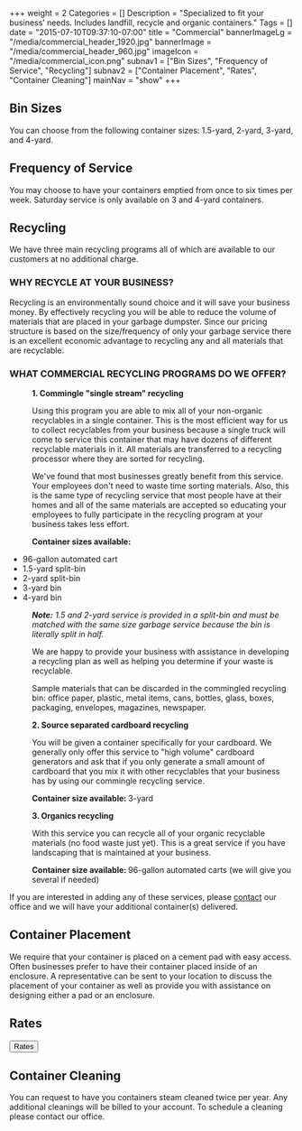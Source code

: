 +++
weight = 2
Categories = []
Description = "Specialized to fit your business’ needs. Includes landfill, recycle and organic containers."
Tags = []
date = "2015-07-10T09:37:10-07:00"
title = "Commercial"
bannerImageLg = "/media/commercial_header_1920.jpg"
bannerImage = "/media/commercial_header_960.jpg"
imageIcon = "/media/commercial_icon.png"
subnav1 = ["Bin Sizes", "Frequency of Service", "Recycling"]
subnav2 = ["Container Placement", "Rates", "Container Cleaning"]
mainNav = "show"
+++

## Bin Sizes
You can choose from the following container sizes: 1.5-yard, 2-yard, 3-yard, and 4-yard.

## Frequency of Service
You may choose to have your containers emptied from once to six times per week. Saturday service is only available on 3 and 4-yard containers.

## Recycling
We have three main recycling programs all of which are available to our customers at no additional charge.

### WHY RECYCLE AT YOUR BUSINESS?
Recycling is an environmentally sound choice and it will save your business money. By effectively recycling you will be able to reduce the volume of materials that are placed in your garbage dumpster. Since our pricing structure is based on the size/frequency of only your garbage service there is an excellent economic advantage to recycling any and all materials that are recyclable.

### WHAT COMMERCIAL RECYCLING PROGRAMS DO WE OFFER?
<p style="margin-left:40px" id="yui_3_17_2_1_1436553156497_306"><strong id="yui_3_17_2_1_1436553156497_305">1. Commingle "single stream" recycling</strong></p>

<p style="margin-left:40px">Using this program you are able to mix all of your non-organic recyclables in a single container. This is the most efficient way for us to collect recyclables from your business because a single truck will come to service this container that may have dozens of different recyclable materials in it. All materials are transferred to a recycling processor where they are sorted for recycling.</p>

<p style="margin-left:40px">We've found that most businesses greatly benefit from this service. Your employees don't need to waste time sorting materials. Also, this is the same type of recycling service that most people have at their homes and all of the same materials are accepted so educating your employees to fully participate in the recycling program at your business takes less effort.</p>

<p style="margin-left:40px"><strong>Container sizes available:</strong></p>

* 96-gallon automated cart
* 1.5-yard split-bin
* 2-yard split-bin
* 3-yard bin
* 4-yard bin

<p style="margin-left:40px"><em><strong>Note:</strong> 1.5 and 2-yard service is provided in a split-bin and must be matched with the same size garbage service because the bin is literally split in half.</em></p>

<p style="margin-left:40px">We are happy to provide your business with assistance in developing a recycling plan as well as helping you determine if your waste is recyclable.</p>

<p style="margin-left:40px">Sample materials that can be discarded in the commingled recycling bin: office paper, plastic, metal items, cans, bottles, glass, boxes, packaging, envelopes, magazines, newspaper.&nbsp;</p>

<p style="margin-left:40px" id="yui_3_17_2_1_1436553369915_337"><strong id="yui_3_17_2_1_1436553369915_336">2. Source separated cardboard recycling</strong></p>

<p style="margin-left:40px">You will be given a container specifically for your cardboard. We generally only offer this service to "high volume" cardboard generators and ask that if you only generate a small amount of cardboard that you mix it with other recyclables that your business has by using our commingle recycling service.</p>

<p style="margin-left:40px"><strong>Container size&nbsp;available:&nbsp;</strong>3-yard</p>

<p style="margin-left:40px" id="yui_3_17_2_1_1436553369915_396"><strong id="yui_3_17_2_1_1436553369915_395">3. Organics recycling</strong></p>

<p style="margin-left:40px">With this service you can recycle all of your organic recyclable materials (no food waste just yet). This is a great service if you have landscaping that is maintained at your business.&nbsp;</p>

<p style="margin-left:40px"><strong>Container size&nbsp;available: </strong>96-gallon automated carts (we will give you several if needed)</p>

If you are interested in adding any of these services, please [contact](http://paso-waste-site.squarespace.com/contact-us) our office and we will have your additional container(s) delivered.

## Container Placement
We require that your container is placed on a cement pad with easy access. Often businesses prefer to have their container placed inside of an enclosure. A representative can be sent to your location to discuss the placement of your container as well as provide you with assistance on designing either a pad or an enclosure.

## Rates
<button type="button" class="btn btn-primary btn-lg" data-toggle="modal" data-target="#myModal" id="yui_3_17_2_1_1436547376749_938">
  Rates
</button>

## Container Cleaning
You can request to have you containers steam cleaned twice per year. Any additional cleanings will be billed to your account. To schedule a cleaning please contact our office.

